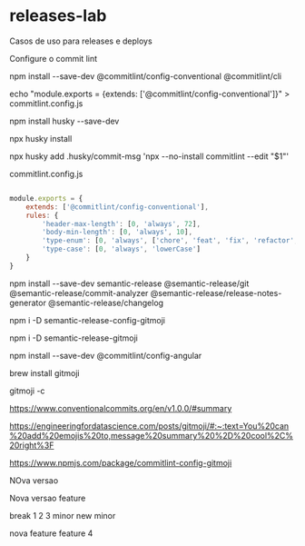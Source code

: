 # releases-lab
Casos de uso para releases e deploys


Configure o commit lint

npm install --save-dev @commitlint/config-conventional @commitlint/cli

echo "module.exports = {extends: ['@commitlint/config-conventional']}" > commitlint.config.js

npm install husky --save-dev

npx husky install

npx husky add .husky/commit-msg  'npx --no-install commitlint --edit "$1"'

commitlint.config.js

```js

module.exports = {
    extends: ['@commitlint/config-conventional'],
    rules: {
        'header-max-length': [0, 'always', 72],
        'body-min-length': [0, 'always', 10],
        'type-enum': [0, 'always', ['chore', 'feat', 'fix', 'refactor', 'docs', 'perf', 'style', 'test', 'build', 'ci', 'revert']],
        'type-case': [0, 'always', 'lowerCase']
    }
}


```

npm install --save-dev semantic-release  @semantic-release/git @semantic-release/commit-analyzer @semantic-release/release-notes-generator @semantic-release/changelog


npm i -D semantic-release-config-gitmoji

npm i -D semantic-release-gitmoji

npm install --save-dev @commitlint/config-angular


brew install gitmoji

gitmoji -c

https://www.conventionalcommits.org/en/v1.0.0/#summary

https://engineeringfordatascience.com/posts/gitmoji/#:~:text=You%20can%20add%20emojis%20to,message%20summary%20%2D%20cool%2C%20right%3F


https://www.npmjs.com/package/commitlint-config-gitmoji

NOva versao 

Nova versao feature

break
1
2
3
minor
 new minor





nova feature
feature 4
